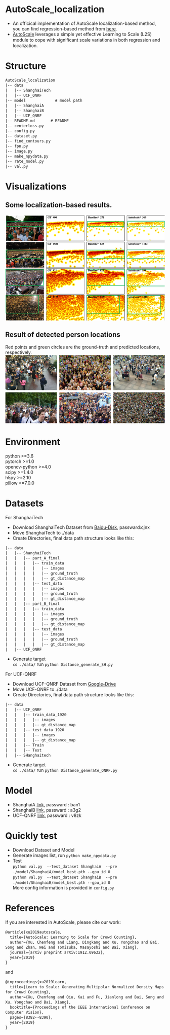 # AutoScale_localization
* An officical implementation of AutoScale localization-based method, you can find regression-based method from [here](https://github.com/dkliang-hust/AutoScale_regression). 
* [AutoScale](https://arxiv.org/abs/1912.09632) leverages a simple yet effective Learning to Scale (L2S) module to cope with signiﬁcant scale variations in both regression and localization.<br />

# Structure
```
AutoScale_localization
|-- data
|   |-- ShanghaiTech                         
|   |-- UCF_QNRF   
|-- model             # model path
|   |-- ShanghaiA          
|   |-- ShanghaiB               
|   |-- UCF_QNRF   
|-- README.md       # README
|-- centerloss.py           
|-- config.py          
|-- dataset.py       
|-- find_contours.py           
|-- fpn.py         
|-- image.py
|-- make_npydata.py
|-- rate_model.py
|-- val.py        
```

# Visualizations
## Some localization-based results.
![avatar](images/result1.png)

## Result of detected person locations
Red points and green circles are the ground-truth and predicted locations, respectively.
![avatar](images/result2.png)

# Environment
python >=3.6 <br />
pytorch >=1.0 <br />
opencv-python >=4.0 <br />
scipy >=1.4.0 <br />
h5py >=2.10 <br />
pillow >=7.0.0

# Datasets
For ShanghaiTech
* Download ShanghaiTech Dataset from [Baidu-Disk](https://pan.baidu.com/s/15WJ-Mm_B_2lY90uBZbsLwA), passward:cjnx <br />
* Move ShanghaiTech to ./data
* Create Directories, final data path structure looks like this:<br />
```
|-- data
|   |-- ShanghaiTech
|   |   |-- part_A_final
|   |   |   |-- train_data
|   |   |   |   |-- images
|   |   |   |   |-- ground_truth
|   |   |   |   |-- gt_distance_map
|   |   |   |-- test_data
|   |   |   |   |-- images
|   |   |   |   |-- ground_truth
|   |   |   |   |-- gt_distance_map
|   |   |-- part_B_final  
|   |   |   |-- train_data
|   |   |   |   |-- images
|   |   |   |   |-- ground_truth
|   |   |   |   |-- gt_distance_map
|   |   |   |-- test_data   
|   |   |   |   |-- images
|   |   |   |   |-- ground_truth
|   |   |   |   |-- gt_distance_map           
|   |-- UCF_QNRF 
```
* Generate target <br />
 ```cd ./data/``` run ```python Distance_generate_SH.py```<br />

For UCF-QNRF
* Download UCF-QNRF Dataset from  [Google-Drive](https://drive.google.com/file/d/1fLZdOsOXlv2muNB_bXEW6t-IS9MRziL6/view)
* Move UCF-QNRF to ./data
* Create Directories, final data path structure looks like this:<br />
```
|-- data          
|   |-- UCF_QNRF
|   |   |-- train_data_1920
|   |   |   |-- images
|   |   |   |-- gt_distance_map
|   |   |-- test_data_1920
|   |   |   |-- images
|   |   |   |-- gt_distance_map
|   |   |-- Train
|   |   |-- Test
|   |-- SHanghaitech
```
* Generate target <br />
 ```cd ./data/``` run ```python Distance_generate_QNRF.py```<br />


# Model
* ShanghaiA [link](https://pan.baidu.com/s/13dWGc8-0T_MTkyDD14U2nQ), passward : ban1
* ShanghaiB [link](https://pan.baidu.com/s/1cs4Txb6BoobMTB7VKsjfmQ), passward : a3g2
* UCF-QNRF  [link](https://pan.baidu.com/s/1atLZmCQmdxv-DFnltCSLtA), passward : v8zk


# Quickly test
* Download Dataset and Model
* Generate images list, run ```python make_npydata.py  ```
* Test <br />
```python val.py  --test_dataset ShanghaiA  --pre ./model/ShanghaiA/model_best.pth --gpu_id 0```<br />
```python val.py  --test_dataset ShanghaiB  --pre ./model/ShanghaiB/model_best.pth --gpu_id 0```<br />
More config information is  provided in ```config.py  ```



# References
If you are interested in AutoScale, please cite our work:
```
@article{xu2019autoscale,
  title={AutoScale: Learning to Scale for Crowd Counting},
  author={Xu, Chenfeng and Liang, Dingkang and Xu, Yongchao and Bai, Song and Zhan, Wei and Tomizuka, Masayoshi and Bai, Xiang},
  journal={arXiv preprint arXiv:1912.09632},
  year={2019}
}
```
and
```
@inproceedings{xu2019learn,
  title={Learn to Scale: Generating Multipolar Normalized Density Maps for Crowd Counting},
  author={Xu, Chenfeng and Qiu, Kai and Fu, Jianlong and Bai, Song and Xu, Yongchao and Bai, Xiang},
  booktitle={Proceedings of the IEEE International Conference on Computer Vision},
  pages={8382--8390},
  year={2019}
}
```


